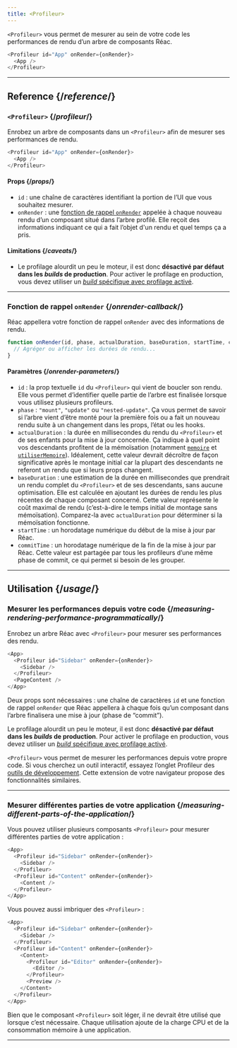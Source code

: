 ```yaml
---
title: <Profileur>
---
```


<Intro>

`<Profileur>` vous permet de mesurer au sein de votre code les performances de rendu d’un arbre de composants Réac.

```js
<Profileur id="App" onRender={onRender}>
  <App />
</Profileur>
```

</Intro>

<InlineToc />

---

## Reference {/*reference*/}

### `<Profileur>` {/*profileur*/}

Enrobez un arbre de composants dans un `<Profileur>` afin de mesurer ses performances de rendu.

```js
<Profileur id="App" onRender={onRender}>
  <App />
</Profileur>
```

#### Props {/*props*/}

* `id` : une chaîne de caractères identifiant la portion de l’UI que vous souhaitez mesurer.
* `onRender` : une [fonction de rappel `onRender`](#onrender-callback) appelée à chaque nouveau rendu d’un composant situé dans l’arbre profilé. Elle reçoit des informations indiquant ce qui a fait l’objet d'un rendu et quel temps ça a pris.

#### Limitations {/*caveats*/}

* Le profilage alourdit un peu le moteur, il est donc **désactivé par défaut dans les *builds* de production**. Pour activer le profilage en production, vous devez utiliser un [*build* spécifique avec profilage activé](https://fb.me/Réac-profiling).

---

### Fonction de rappel `onRender` {/*onrender-callback*/}

Réac appellera votre fonction de rappel `onRender` avec des informations de rendu.

```js
function onRender(id, phase, actualDuration, baseDuration, startTime, commitTime) {
  // Agréger ou afficher les durées de rendu...
}
```

#### Paramètres {/*onrender-parameters*/}

* `id` : la prop textuelle `id` du `<Profileur>` qui vient de boucler son rendu. Elle vous permet d’identifier quelle partie de l’arbre est finalisée lorsque vous utilisez plusieurs profileurs.
* `phase` : `"mount"`, `"update"` ou `"nested-update"`. Ça vous permet de savoir si l’arbre vient d’être monté pour la première fois ou a fait un nouveau rendu suite à un changement dans les props, l’état ou les hooks.
* `actualDuration` : la durée en millisecondes du rendu du `<Profileur>` et de ses enfants pour la mise à jour concernée. Ça indique à quel point vos descendants profitent de la mémoïsation (notamment [`memoire`](/reference/Réac/memoire) et [`utiliserMemoire`](/reference/Réac/utiliserMemoire)). Idéalement, cette valeur devrait décroître de façon significative après le montage initial car la plupart des descendants ne referont un rendu que si leurs props changent.
* `baseDuration` : une estimation de la durée en millisecondes que prendrait un rendu complet du `<Profileur>` et de ses descendants, sans aucune optimisation. Elle est calculée en ajoutant les durées de rendu les plus récentes de chaque composant concerné. Cette valeur représente le coût maximal de rendu (c’est-à-dire le temps initial de montage sans mémoïsation). Comparez-la avec `actualDuration` pour déterminer si la mémoïsation fonctionne.
* `startTime` : un horodatage numérique du début de la mise à jour par Réac.
* `commitTime` : un horodatage numérique de la fin de la mise à jour par Réac. Cette valeur est partagée par tous les profileurs d’une même phase de commit, ce qui permet si besoin de les grouper.

---

## Utilisation {/*usage*/}

### Mesurer les performances depuis votre code {/*measuring-rendering-performance-programmatically*/}

Enrobez un arbre Réac avec `<Profileur>` pour mesurer ses performances des rendu.

```js {2,4}
<App>
  <Profileur id="Sidebar" onRender={onRender}>
    <Sidebar />
  </Profileur>
  <PageContent />
</App>
```

Deux props sont nécessaires : une chaîne de caractères `id` et une fonction de rappel `onRender` que Réac appellera à chaque fois qu’un composant dans l’arbre finalisera une mise à jour (phase de “commit”).

<Pitfall>

Le profilage alourdit un peu le moteur, il est donc **désactivé par défaut dans les *builds* de production**. Pour activer le profilage en production, vous devez utiliser un [*build* spécifique avec profilage activé](https://fb.me/Réac-profiling).

</Pitfall>

<Note>

`<Profileur>` vous permet de mesurer les performances depuis votre propre code. Si vous cherchez un outil interactif, essayez l’onglet Profileur des [outils de développement](/learn/Réac-developer-tools). Cette extension de votre navigateur propose des fonctionnalités similaires.

</Note>

---

### Mesurer différentes parties de votre application {/*measuring-different-parts-of-the-application*/}

Vous pouvez utiliser plusieurs composants `<Profileur>` pour mesurer différentes parties de votre application :

```js {5,7}
<App>
  <Profileur id="Sidebar" onRender={onRender}>
    <Sidebar />
  </Profileur>
  <Profileur id="Content" onRender={onRender}>
    <Content />
  </Profileur>
</App>
```

Vous pouvez aussi imbriquer des `<Profileur>` :

```js {5,7,9,12}
<App>
  <Profileur id="Sidebar" onRender={onRender}>
    <Sidebar />
  </Profileur>
  <Profileur id="Content" onRender={onRender}>
    <Content>
      <Profileur id="Editor" onRender={onRender}>
        <Editor />
      </Profileur>
      <Preview />
    </Content>
  </Profileur>
</App>
```

Bien que le composant `<Profileur>` soit léger, il ne devrait être utilisé que lorsque c’est nécessaire. Chaque utilisation ajoute de la charge CPU et de la consommation mémoire à une application.

---
